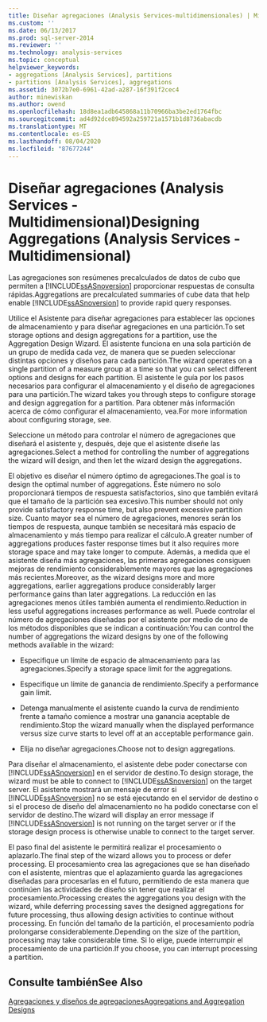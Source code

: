 ```yaml
---
title: Diseñar agregaciones (Analysis Services-multidimensionales) | Microsoft Docs
ms.custom: ''
ms.date: 06/13/2017
ms.prod: sql-server-2014
ms.reviewer: ''
ms.technology: analysis-services
ms.topic: conceptual
helpviewer_keywords:
- aggregations [Analysis Services], partitions
- partitions [Analysis Services], aggregations
ms.assetid: 3072b7e0-6961-42ad-a287-16f391f2cec4
author: minewiskan
ms.author: owend
ms.openlocfilehash: 18d8ea1adb645868a11b70966ba3be2ed1764fbc
ms.sourcegitcommit: ad4d92dce894592a259721a1571b1d8736abacdb
ms.translationtype: MT
ms.contentlocale: es-ES
ms.lasthandoff: 08/04/2020
ms.locfileid: "87677244"
---
```

# <a name="designing-aggregations-analysis-services---multidimensional"></a><span data-ttu-id="8d21d-102">Diseñar agregaciones (Analysis Services - Multidimensional)</span><span class="sxs-lookup"><span data-stu-id="8d21d-102">Designing Aggregations (Analysis Services - Multidimensional)</span></span>
  <span data-ttu-id="8d21d-103">Las agregaciones son resúmenes precalculados de datos de cubo que permiten a [!INCLUDE[ssASnoversion](../../includes/ssasnoversion-md.md)] proporcionar respuestas de consulta rápidas.</span><span class="sxs-lookup"><span data-stu-id="8d21d-103">Aggregations are precalculated summaries of cube data that help enable [!INCLUDE[ssASnoversion](../../includes/ssasnoversion-md.md)] to provide rapid query responses.</span></span>  
  
 <span data-ttu-id="8d21d-104">Utilice el Asistente para diseñar agregaciones para establecer las opciones de almacenamiento y para diseñar agregaciones en una partición.</span><span class="sxs-lookup"><span data-stu-id="8d21d-104">To set storage options and design aggregations for a partition, use the Aggregation Design Wizard.</span></span> <span data-ttu-id="8d21d-105">El asistente funciona en una sola partición de un grupo de medida cada vez, de manera que se pueden seleccionar distintas opciones y diseños para cada partición.</span><span class="sxs-lookup"><span data-stu-id="8d21d-105">The wizard operates on a single partition of a measure group at a time so that you can select different options and designs for each partition.</span></span> <span data-ttu-id="8d21d-106">El asistente le guía por los pasos necesarios para configurar el almacenamiento y el diseño de agregaciones para una partición.</span><span class="sxs-lookup"><span data-stu-id="8d21d-106">The wizard takes you through steps to configure storage and design aggregation for a partition.</span></span> <span data-ttu-id="8d21d-107">Para obtener más información acerca de cómo configurar el almacenamiento, vea.</span><span class="sxs-lookup"><span data-stu-id="8d21d-107">For more information about configuring storage, see.</span></span>  
  
 <span data-ttu-id="8d21d-108">Seleccione un método para controlar el número de agregaciones que diseñará el asistente y, después, deje que el asistente diseñe las agregaciones.</span><span class="sxs-lookup"><span data-stu-id="8d21d-108">Select a method for controlling the number of aggregations the wizard will design, and then let the wizard design the aggregations.</span></span>  
  
 <span data-ttu-id="8d21d-109">El objetivo es diseñar el número óptimo de agregaciones.</span><span class="sxs-lookup"><span data-stu-id="8d21d-109">The goal is to design the optimal number of aggregations.</span></span> <span data-ttu-id="8d21d-110">Este número no solo proporcionará tiempos de respuesta satisfactorios, sino que también evitará que el tamaño de la partición sea excesivo.</span><span class="sxs-lookup"><span data-stu-id="8d21d-110">This number should not only provide satisfactory response time, but also prevent excessive partition size.</span></span> <span data-ttu-id="8d21d-111">Cuanto mayor sea el número de agregaciones, menores serán los tiempos de respuesta, aunque también se necesitará más espacio de almacenamiento y más tiempo para realizar el cálculo.</span><span class="sxs-lookup"><span data-stu-id="8d21d-111">A greater number of aggregations produces faster response times but it also requires more storage space and may take longer to compute.</span></span> <span data-ttu-id="8d21d-112">Además, a medida que el asistente diseña más agregaciones, las primeras agregaciones consiguen mejoras de rendimiento considerablemente mayores que las agregaciones más recientes.</span><span class="sxs-lookup"><span data-stu-id="8d21d-112">Moreover, as the wizard designs more and more aggregations, earlier aggregations produce considerably larger performance gains than later aggregations.</span></span> <span data-ttu-id="8d21d-113">La reducción en las agregaciones menos útiles también aumenta el rendimiento.</span><span class="sxs-lookup"><span data-stu-id="8d21d-113">Reduction in less useful aggregations increases performance as well.</span></span> <span data-ttu-id="8d21d-114">Puede controlar el número de agregaciones diseñadas por el asistente por medio de uno de los métodos disponibles que se indican a continuación:</span><span class="sxs-lookup"><span data-stu-id="8d21d-114">You can control the number of aggregations the wizard designs by one of the following methods available in the wizard:</span></span>  
  
-   <span data-ttu-id="8d21d-115">Especifique un límite de espacio de almacenamiento para las agregaciones.</span><span class="sxs-lookup"><span data-stu-id="8d21d-115">Specify a storage space limit for the aggregations.</span></span>  
  
-   <span data-ttu-id="8d21d-116">Especifique un límite de ganancia de rendimiento.</span><span class="sxs-lookup"><span data-stu-id="8d21d-116">Specify a performance gain limit.</span></span>  
  
-   <span data-ttu-id="8d21d-117">Detenga manualmente el asistente cuando la curva de rendimiento frente a tamaño comience a mostrar una ganancia aceptable de rendimiento.</span><span class="sxs-lookup"><span data-stu-id="8d21d-117">Stop the wizard manually when the displayed performance versus size curve starts to level off at an acceptable performance gain.</span></span>  
  
-   <span data-ttu-id="8d21d-118">Elija no diseñar agregaciones.</span><span class="sxs-lookup"><span data-stu-id="8d21d-118">Choose not to design aggregations.</span></span>  
  
 <span data-ttu-id="8d21d-119">Para diseñar el almacenamiento, el asistente debe poder conectarse con [!INCLUDE[ssASnoversion](../../includes/ssasnoversion-md.md)] en el servidor de destino.</span><span class="sxs-lookup"><span data-stu-id="8d21d-119">To design storage, the wizard must be able to connect to [!INCLUDE[ssASnoversion](../../includes/ssasnoversion-md.md)] on the target server.</span></span> <span data-ttu-id="8d21d-120">El asistente mostrará un mensaje de error si [!INCLUDE[ssASnoversion](../../includes/ssasnoversion-md.md)] no se está ejecutando en el servidor de destino o si el proceso de diseño del almacenamiento no ha podido conectarse con el servidor de destino.</span><span class="sxs-lookup"><span data-stu-id="8d21d-120">The wizard will display an error message if [!INCLUDE[ssASnoversion](../../includes/ssasnoversion-md.md)] is not running on the target server or if the storage design process is otherwise unable to connect to the target server.</span></span>  
  
 <span data-ttu-id="8d21d-121">El paso final del asistente le permitirá realizar el procesamiento o aplazarlo.</span><span class="sxs-lookup"><span data-stu-id="8d21d-121">The final step of the wizard allows you to process or defer processing.</span></span> <span data-ttu-id="8d21d-122">El procesamiento crea las agregaciones que se han diseñado con el asistente, mientras que el aplazamiento guarda las agregaciones diseñadas para procesarlas en el futuro, permitiendo de esta manera que continúen las actividades de diseño sin tener que realizar el procesamiento.</span><span class="sxs-lookup"><span data-stu-id="8d21d-122">Processing creates the aggregations you design with the wizard, while deferring processing saves the designed aggregations for future processing, thus allowing design activities to continue without processing.</span></span> <span data-ttu-id="8d21d-123">En función del tamaño de la partición, el procesamiento podría prolongarse considerablemente.</span><span class="sxs-lookup"><span data-stu-id="8d21d-123">Depending on the size of the partition, processing may take considerable time.</span></span> <span data-ttu-id="8d21d-124">Si lo elige, puede interrumpir el procesamiento de una partición.</span><span class="sxs-lookup"><span data-stu-id="8d21d-124">If you choose, you can interrupt processing a partition.</span></span>  
  
## <a name="see-also"></a><span data-ttu-id="8d21d-125">Consulte también</span><span class="sxs-lookup"><span data-stu-id="8d21d-125">See Also</span></span>  
 [<span data-ttu-id="8d21d-126">Agregaciones y diseños de agregaciones</span><span class="sxs-lookup"><span data-stu-id="8d21d-126">Aggregations and Aggregation Designs</span></span>](../multidimensional-models-olap-logical-cube-objects/aggregations-and-aggregation-designs.md)  
  
  
